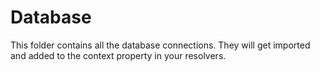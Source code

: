 # Database
This folder contains all the database connections. 
They will get imported and added to the context property in your resolvers.
